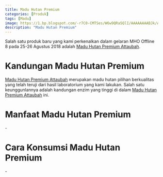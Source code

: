 ```yaml
---
title: Madu Hutan Premium
categories: [Produk]
tags: [Madu]
image: https://1.bp.blogspot.com/-r7C0-CMTSes/W6w9QRa5QlI/AAAAAAAABJk/AIP76rNomkQeCIzPwnkGBBnBvUzK0_1iwCKgBGAs/s1600/produk-maduhutanpremium.png
description: "Madu Hutan Premium"
---
```


<div class="paraph">Salah satu produk baru yang kami perkenalkan dalam gelaran MHO Offline 8 pada 25-26 Agustus 2018 adalah <a href="/posts/madu-hutan-premium-xkz" title="Madu Hutan Premium Attaubah">Madu Hutan Premium Attaubah</a>.</div>

<h1>Kandungan Madu Hutan Premium</h1>

<div class="paraph"><a href="/posts/madu-hutan-premium-xkz" title="Madu Hutan Premium Attaubah">Madu Hutan Premium Attaubah</a> merupakan madu hutan pilihan berkualitas yang telah teruji dari hasil laboratorium yang kami lakukan. Salah satu keunggunlannya adalah kandungan enzim yang tinggi di dalam <a href="/posts/madu-hutan-premium-xkz" title="Madu Hutan Premium Attaubah">Madu Hutan Premium Attaubah</a> ini.</div>

<h1>Manfaat Madu Hutan Premium</h1>

<div class="paraph">-</div>

<h1>Cara Konsumsi Madu Hutan Premium</h1>

<div class="paraph">-</div>